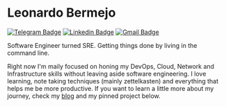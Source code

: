 # Leonardo Bermejo

[![Telegram Badge](https://img.shields.io/badge/-leonardodiber-blue?style=flat-square&logo=Telegram&logoColor=white&link=https://www.t.me/leotsgo)](https://www.t.me/leotsgo) [![Linkedin Badge](https://img.shields.io/badge/-leonardodiber-blue?style=flat-square&logo=Linkedin&logoColor=white&link=https://www.linkedin.com/in/leonardodiber/)](https://www.linkedin.com/in/leonardodiber/) [![Gmail Badge](https://img.shields.io/badge/-contact@leodiber.dev-c14438?style=flat-square&logo=Gmail&logoColor=white&link=mailto:me@leotsgo.dev)](mailto:me@leotsgo.dev)

Software Engineer turned SRE. Getting things done by living in the command line.

Right now I'm maily focused on honing my DevOps, Cloud, Network and Infrastructure skills without leaving aside software engineering. I love learning, note taking techniques (mainly zettelkasten) and everything that helps me be more productive. If you want to learn a little more about my journey, check my [blog](https://leotsgo.dev) and my pinned project below. 
